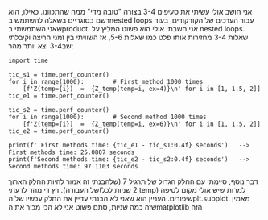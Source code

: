 אני חושב אולי עשיתי את סעיפים 3-4 בצורה "טובה מדי" ממה שהתכוונו. כאילו, הוא רשם בסוגריים בשאלה להשתמש בnested loops עבור הערכים של הקודקודים, בעוד שאני השתמשתי בproduct. אני חשבתי אולי הוא פשוט המליץ על nested loops. 
שאלות 3-4 מחזירות אותו פלט כמו שאלות 5-6, אז השוויתי בין זמני הריצה וקיבלתי שב3-4 יצא יותר מהר:

    import time
    
    tic_s1 = time.perf_counter()
    for i in range(1000):        # First method 1000 times
        [f'Z(temp={i})  =  {Z_temp(temp=i, ex=4)}\n' for i in [1, 1.5, 2]] 
    tic_e1 = time.perf_counter()

    tic_s2 = time.perf_counter()
    for i in range(1000):        # Second method 1000 times
        [f'Z(temp={i})  =  {Z_temp(temp=i, ex=6)}\n' for i in [1, 1.5, 2]]
    tic_e2 = time.perf_counter()

    print(f' First methods time: {tic_e1 - tic_s1:0.4f} seconds')   -->  First methods time: 25.0807 seconds
    print(f'Second methods time: {tic_e2 - tic_s2:0.4f} seconds')   -->  Second methods time: 97.1103 seconds


דבר נוסף, סיימתי עם החלק הגדול של תרגיל 7 (שלהבנתי זה אמור להיות החלק הארוך של העבודה). רץ די מהר לדעתי(2 שניות לכל temp) למרות שיש אולי מקום לטיפה שיפורים. העניין הוא שאני לא הבנתי עדיין את החלק עכשיו של הplt.subplot. מאמין שזה כמה שניות, סתם פשוט אני לא הכי מכיר את הmatplotlib הזה
